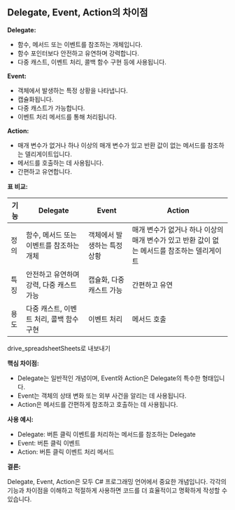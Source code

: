 ##   Delegate, Event, Action의 차이점

**Delegate:**

- 함수, 메서드 또는 이벤트를 참조하는 개체입니다.
- 함수 포인터보다 안전하고 유연하며 강력합니다.
- 다중 캐스트, 이벤트 처리, 콜백 함수 구현 등에 사용됩니다.

**Event:**

- 객체에서 발생하는 특정 상황을 나타냅니다.
- 캡슐화됩니다.
- 다중 캐스트가 가능합니다.
- 이벤트 처리 메서드를 통해 처리됩니다.

**Action:**

- 매개 변수가 없거나 하나 이상의 매개 변수가 있고 반환 값이 없는 메서드를 참조하는 델리게이트입니다.
- 메서드를 호출하는 데 사용됩니다.
- 간편하고 유연합니다.

**표 비교:**

|기능|Delegate|Event|Action|
|---|---|---|---|
|정의|함수, 메서드 또는 이벤트를 참조하는 개체|객체에서 발생하는 특정 상황|매개 변수가 없거나 하나 이상의 매개 변수가 있고 반환 값이 없는 메서드를 참조하는 델리게이트|
|특징|안전하고 유연하며 강력, 다중 캐스트 가능|캡슐화, 다중 캐스트 가능|간편하고 유연|
|용도|다중 캐스트, 이벤트 처리, 콜백 함수 구현|이벤트 처리|메서드 호출|

drive_spreadsheetSheets로 내보내기

**핵심 차이점:**

- Delegate는 일반적인 개념이며, Event와 Action은 Delegate의 특수한 형태입니다.
- Event는 객체의 상태 변화 또는 외부 사건을 알리는 데 사용됩니다.
- Action은 메서드를 간편하게 참조하고 호출하는 데 사용됩니다.

**사용 예시:**

- Delegate: 버튼 클릭 이벤트를 처리하는 메서드를 참조하는 Delegate
- Event: 버튼 클릭 이벤트
- Action: 버튼 클릭 이벤트 처리 메서드

**결론:**

Delegate, Event, Action은 모두 C# 프로그래밍 언어에서 중요한 개념입니다. 각각의 기능과 차이점을 이해하고 적절하게 사용하면 코드를 더 효율적이고 명확하게 작성할 수 있습니다.